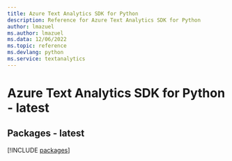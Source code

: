 ```yaml
---
title: Azure Text Analytics SDK for Python
description: Reference for Azure Text Analytics SDK for Python
author: lmazuel
ms.author: lmazuel
ms.data: 12/06/2022
ms.topic: reference
ms.devlang: python
ms.service: textanalytics
---
```

# Azure Text Analytics SDK for Python - latest
## Packages - latest
[!INCLUDE [packages](text-analytics-index.md)]